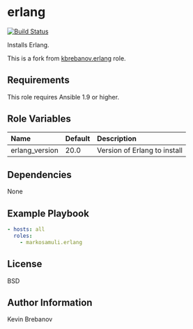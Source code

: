 erlang
======

[![Build Status](https://travis-ci.org/markosamuli/ansible-erlang.svg?branch=master)](https://travis-ci.org/markosamuli/ansible-erlang)

Installs Erlang.

This is a fork from [kbrebanov.erlang](https://github.com/kbrebanov/ansible-erlang) role.

Requirements
------------

This role requires Ansible 1.9 or higher.

Role Variables
--------------

| Name           | Default | Description                  |
|:---------------|:--------|:-----------------------------|
| erlang_version | 20.0    | Version of Erlang to install |

Dependencies
------------

None

Example Playbook
----------------

```yaml
- hosts: all
  roles:
    - markosamuli.erlang
```

License
-------

BSD

Author Information
------------------

Kevin Brebanov

